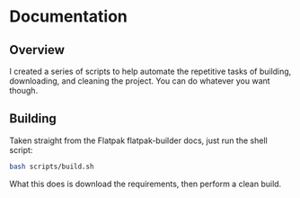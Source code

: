 # Documentation

## Overview

I created a series of scripts to help automate the repetitive tasks of building,
downloading, and cleaning the project. You can do whatever you want though.

## Building

Taken straight from the Flatpak flatpak-builder docs, just run the shell script:

```bash
bash scripts/build.sh
```

What this does is download the requirements, then perform a clean build.

